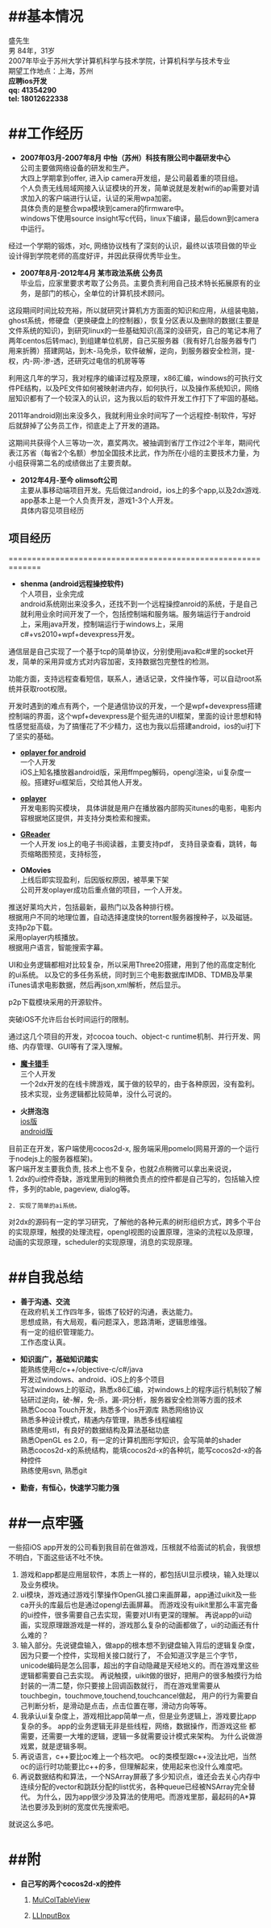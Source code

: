 ##基本情况  
=============================================================
盛先生  
男
84年，31岁  
2007年毕业于苏州大学计算机科学与技术学院，计算机科学与技术专业  
期望工作地点：上海，苏州  
__应聘ios开发__  
__qq: 41354290__   
__tel: 18012622338__ 
    
    



##工作经历
=============================================================    

* __2007年03月-2007年8月  中怡（苏州）科技有限公司中磊研发中心__  
公司主要做网络设备的研发和生产。  
大四上学期拿到offer, 进入ip camera开发组，是公司最着重的项目组。  
个人负责无线局域网接入认证模块的开发，简单说就是发射wifi的ap需要对请求加入的客户端进行认证，认证的采用wpa加密。  
具体负责的是整合wpa模块到camera的firmware中。  
windows下使用source insight写c代码，linux下编译，最后down到camera中运行。  

 经过一个学期的锻炼，对c, 网络协议栈有了深刻的认识，最终以该项目做的毕业设计得到学院老师的高度好评，并因此获得优秀毕业生。
 
 
 
 
* __2007年8月-2012年4月  某市政法系统 公务员__  
毕业后，应家里要求考取了公务员。主要负责利用自己技术特长拓展原有的业务，是部门的核心，全单位的计算机技术顾问。
 
 这段期间时间比较充裕，所以就研究计算机方方面面的知识和应用，从组装电脑，ghost系统，修硬盘（更换硬盘上的控制器），恢复分区表以及删除的数据(主要是文件系统的知识)，到研究linux的一些基础知识(高深的没研究，自己的笔记本用了两年centos后转mac), 到组建单位机房，自己买服务器（我有好几台服务器专门用来折腾）搭建网站，到木-马免杀，软件破解，逆向，到服务器安全检测，提-权，内-网-渗-透，还研究过电信的机房等等

 利用这几年的学习，我对程序的编译过程及原理，x86汇编，windows的可执行文件PE结构，以及PE文件如何被映射进内存，如何执行，以及操作系统知识，网络层知识都有了一个较深入的认识，这为我以后的软件开发工作打下了牢固的基础。
    
 2011年android刚出来没多久，我就利用业余时间写了一个远程控-制软件，写好后就辞掉了公务员工作，彻底走上了开发的道路。

 这期间共获得个人三等功一次，嘉奖两次。被抽调到省厅工作过2个半年，期间代表江苏省（每省2个名额）参加全国技术比武，作为所在小组的主要技术力量，为小组获得第二名的成绩做出了主要贡献。



* __2012年4月-至今 olimsoft公司__  
 主要从事移动端项目开发。先后做过android，ios上的多个app,以及2dx游戏.   
 app基本上是一个人负责开发，游戏1-3个人开发。  
 具体内容见项目经历






## 项目经历
=============================================================   

* __shenma (android远程操控软件)__  
 个人项目，业余完成    
 android系统刚出来没多久，还找不到一个远程操控anroid的系统，于是自己就利用业余时间开发了一个，包括控制端和服务端。服务端运行于android上，采用java开发，控制端运行于windows上，采用c#+vs2010+wpf+devexpress开发。  
 
 通信层是自己实现了一个基于tcp的简单协议，分别使用java和c#里的socket开发，简单的采用异或方式对内容加密，支持数据包完整性的检测。  

 功能方面，支持远程查看短信，联系人，通话记录，文件操作等，可以自动root系统并获取root权限。

 开发时遇到的难点有两个，一个是通信协议的开发，一个是wpf+devexpress搭建控制端的界面，这个wpf+devexpress是个挺先进的UI框架，里面的设计思想和特性感觉挺高级，为了搞懂花了不少精力，这也为我以后搭建android，ios的ui打下了坚实的基础。




* __[oplayer for android](https://play.google.com/store/apps/details?id=com.olimsoft.android.oplayer)__  
一个人开发  
iOS上知名播放器android版，采用ffmpeg解码，opengl渲染，ui复杂度一般。搭建好ui框架后，交给其他人开发。



* __[oplayer](https://itunes.apple.com/cn/app/oplayer/id344784375?l=en&mt=8)__    
开发电影购买模块，
具体讲就是用户在播放器内部购买itunes的电影，电影内容根据地区提供，并支持分类检索和搜索。




* __[GReader](https://itunes.apple.com/cn/app/greader-best-pdf-reader-for/id560066165)__    
一个人开发
ios上的电子书阅读器，主要支持pdf，
支持目录查看，跳转，每页缩略图预览，支持标签，



* __OMovies__  
上线后即实现盈利，后因版权原因，被苹果下架  
公司开发oplayer成功后重点做的项目，一个人开发。 

 推送好莱坞大片，包括最新，最热门以及各种排行榜。  
根据用户不同的地理位置，自动选择速度快的torrent服务器搜种子，以及磁链。  
支持p2p下载。  
采用oplayer内核播放。  
根据用户语言，智能搜索字幕。  

 UI和业务逻辑都相对比较复杂，所以采用Three20搭建，用到了他的高度定制化的ui系统。
以及它的多任务系统，同时到三个电影数据库IMDB、TDMB及苹果iTunes请求电影数据，然后再json,xml解析，然后显示。

 p2p下载模块采用的开源软件。

 突破iOS不允许后台长时间运行的限制。

 通过这几个项目的开发，对cocoa touch、object-c runtime机制、并行开发、网络、内存管理、GUI等有了深入理解。


* __[魔卡猎手](https://itunes.apple.com/cn/app/clash-cards-bounty-hunter/id664964068)__  
三个人开发  
一个2dx开发的在线卡牌游戏，属于做的较早的，由于各种原因，没有盈利。  
技术实现，业务逻辑都比较简单，没什么可说的。  



* __火拼泡泡__  
[ios版](https://itunes.apple.com/cn/app/huo-pin-pao-paoonline/id736488445?mt=8)  
[android版](http://paopaotang.olimsoft.com/index.php?route=information/information&information_id=1)  

 目前正在开发，客户端使用cocos2d-x, 服务端采用pomelo(网易开源的一个运行于nodejs上的服务器框架)。     
客户端开发主要我负责, 技术上也不复杂，也就2点稍微可以拿出来说说，  
    1. 2dx的ui控件奇缺，游戏里用到的稍微负责点的控件都是自己写的，包括输入控件，多列的table, pageview, dialog等。  
    
    2. 实现了简单的ai系统。


 对2dx的源码有一定的学习研究，了解他的各种元素的树形组织方式，跨多个平台的实现原理，触摸的处理流程，opengl视图的设置原理，渲染的流程以及原理，动画的实现原理，scheduler的实现原理，消息的实现原理。






##自我总结
=============================================================  

* __善于沟通、交流__  
 在政府机关工作四年多，锻炼了较好的沟通，表达能力。  
 思想成熟，有大局观，看问题深入，思路清晰，逻辑思维强。  
 有一定的组织管理能力。  
 工作态度认真。  


* __知识面广，基础知识踏实__  
 能熟练使用c/c++/objective-c/c#/java  
 开发过windows、android、iOS上的多个项目  
 写过windows上的驱动，熟悉x86汇编，对windows上的程序运行机制较了解  
 钻研过逆向，破-解，免-杀，漏-洞分析，服务器安全检测等方面的技术  
 熟悉Cocoa Touch开发，熟悉多个ios开源库
 熟悉网络协议  
 熟悉多种设计模式，精通内存管理，熟悉多线程编程  
 熟练使用stl，有良好的数据结构及算法基础功底  
 熟悉OpenGL es 2.0，有一定的计算机图形学知识，会写简单的shader  
 熟悉cocos2d-x的系统结构，能填cocos2d-x的各种坑，能写cocos2d-x的各种控件  
 熟练使用svn, 熟悉git  


* __勤奋，有恒心，快速学习能力强__


##一点牢骚
=============================================================   
一些招iOS app开发的公司看到我目前在做游戏，压根就不给面试的机会，我很想不明白，下面这些话不吐不快。  

1. 游戏和app都是应用层软件，本质上一样的，都包括UI显示模块，输入处理以及业务模块。
2. ui模块，游戏通过游戏引擎操作OpenGL接口来画屏幕，app通过uikit及一些ca开头的库最后也是通过opengl去画屏幕。  而游戏没有uikit里那么丰富完备的ui控件，很多需要自己去实现，需要对UI有更深的理解。  再说app的ui动画，实现原理跟游戏是一样的，游戏那么复杂的动画都做了，ui的动画还有什么难的？  
3. 输入部分。先说键盘输入，做app的根本想不到键盘输入背后的逻辑复杂度，因为只要一个控件，实现相关接口就行了，  不会知道汉字是三个字节，unicode编码是怎么回事，超出的字自动隐藏是天经地义的。而在游戏里这些逻辑都需要自己去实现。  再说触摸，uikit做的很好，把用户的很多触摸行为给封装的一清二楚，你只要接上回调函数就行，  而在游戏里需要从touchbegin，touchmove,touchend,touchcancel做起，  用户的行为需要自己判断分析，是滑动是点击，点击位置在哪，滑动方向等等。
4. 我承认ui复杂度上，游戏相比app简单一点，但是业务逻辑上，游戏要比app复杂的多。  app的业务逻辑无非是些线程，网络，数据操作，而游戏这些 都需要，还需要一大堆的逻辑，逻辑一多就需要设计模式来架构。  为什么说做游戏累，就是逻辑多啊。   
5. 再说语言，c++要比oc难上一个档次吧。  oc的类模型跟c++没法比吧，当然oc的运行时功能要比c++的多，但理解起来，使用起来也没什么难度吧。  
6. 再说数据结构和算法，一个NSArray屏蔽了多少知识点，谁还会去关心内存中连续分配的vector和跳跃分配的list优劣，各种queue已经被NSArray完全替代。   为什么，因为app很少涉及算法的使用吧。而游戏里那，最起码的A*算法也要涉及到树的宽度优先搜索吧。   
    
就说这么多吧。  


##附
=============================================================  

* __自己写的两个cocos2d-x的控件__

  1. [MulColTableView](https://github.com/aboduo/MulColTableView.git)  

  2. [LLInputBox](https://github.com/aboduo/LLInputBox.git)  





